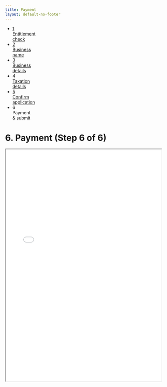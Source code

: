 ```yaml
---
title: Payment
layout: default-no-footer
---
```

<div class="progress-container">
	<div class="progress-bar">
		<span id="progress-percent" style="width: 90%"></span>
	</div><!-- meter -->
	<ul class="section-nav">
		<li class="done"><a target="_parent" href="entitlement.html"><span>1</span><br>Entitlement<br> check</a></li>
		<li class="done"><a target="_parent" href="business-names-05.html"><span>2</span><br>Business<br> name</a></li>
		<li class="done"><a target="_parent" href="business-details.html"><span>3</span><br>Business<br> details</a></li>
		<li class="done"><a target="_parent" href="taxation-details.html"><span>4</span><br>Taxation<br> details</a></li>
		<li class="done"><a target="_parent" href="confirm.html"><span>5</span><br>Confirm<br> application</a></li>
		<li class="active"><span>6</span><br>Payment<br> &amp; submit</li>
	</ul>
</div><!-- progress-container -->        
<h1 id="heading" tabindex="-1">6. Payment <span>(Step 6 of 6)</span></h1>
<iframe src="payment-asic.html" style="width: 100%; height:750px;"></iframe>
